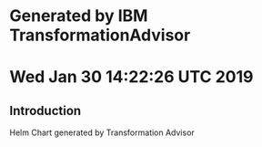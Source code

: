 # Generated by IBM TransformationAdvisor
# Wed Jan 30 14:22:26 UTC 2019
## Introduction

Helm Chart generated by Transformation Advisor
